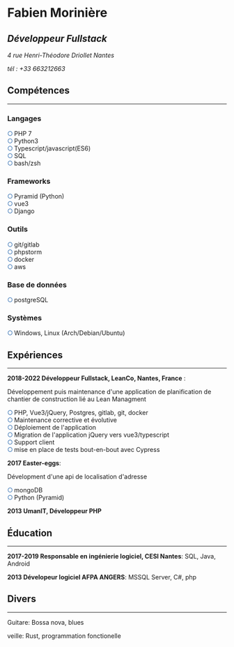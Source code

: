 <style>
.section{
    width:33%;
}
.section h3{
    text-decoration:underline #3873B3;
}
ul {
  list-style: none;
   padding: 0;
}
ul li {
    margin:none;
    padding: 0;
}
ul li::before{
    content:"\25CB";
    color:#3873B3;
    margin-right:3px;
}
.competences{
    display:flex;
    flex-wrap:wrap;
}
</style>

# Fabien Morinière
## _Développeur Fullstack_
_4 rue Henri-Théodore Driollet Nantes_

*tél : +33 663212663*

## Compétences
---

### Langages
- PHP 7
- Python3
- Typescript/javascript(ES6)
- SQL
- bash/zsh


### Frameworks
- Pyramid (Python)
- vue3
- Django


### Outils 
- git/gitlab
- phpstorm
- docker
- aws


### Base de données
- postgreSQL


### Systèmes
- Windows, Linux (Arch/Debian/Ubuntu)

</div>

</div>

## Expériences
---
**2018-2022 Développeur Fullstack, LeanCo, Nantes, France** : 

Développement puis maintenance d'une application de planification de chantier de construction lié au Lean Managment

- PHP, Vue3/jQuery, Postgres, gitlab, git, docker
- Maintenance corrective et évolutive
- Déploiement de l'application
- Migration de l'application jQuery vers vue3/typescript
- Support client
- mise en place de tests bout-en-bout avec Cypress


**2017 Easter-eggs**:  

Dévelopment d'une api de localisation d'adresse
- mongoDB
- Python (Pyramid)

**2013 UmanIT, Développeur PHP**


## Éducation
---
**2017-2019  Responsable en ingénierie logiciel, CESI Nantes**: SQL, Java, Android

**2013 Dévelopeur logiciel AFPA ANGERS**: MSSQL Server, C#, php

## Divers
--- 
Guitare: Bossa nova, blues

veille: Rust, programmation fonctionelle